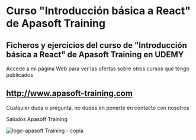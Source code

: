 # Curso "Introducción básica a React" de  Apasoft Training

## Ficheros y ejercicios del curso de "Introducción básica a React" de Apasoft Training en UDEMY



Accede a mi página Web para ver las ofertas sobre otros cursos que tengo publicados

## http://www.apasoft-training.com

Cualquier duda o pregunta, no dudes en ponerte en contacto con nosotros

Saludos
Apasoft Training


![logo-apasoft Training - copia](https://user-images.githubusercontent.com/54261225/174832270-525d5285-6b60-445b-8f87-2e71d2351a40.jpg)
